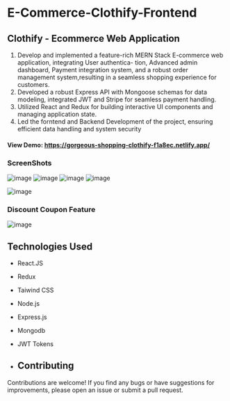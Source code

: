 # E-Commerce-Clothify-Frontend
## Clothify - Ecommerce Web Application

1. Develop and implemented a feature-rich MERN Stack E-commerce web application, integrating User authentica-
tion, Advanced admin dashboard, Payment integration system, and a robust order management system,resulting in a seamless shopping experience for customers.
2. Developed a robust Express API with Mongoose schemas for data modeling, integrated JWT and Stripe
for seamless payment handling.
3. Utilized React and Redux for building interactive UI components and managing application state.
4. Led the forntend and Backend Development of the project, ensuring efficient data handling and system security

#### View Demo: https://gorgeous-shopping-clothify-f1a8ec.netlify.app/

### ScreenShots

![image](https://github.com/Mohit-100niii/Clothify_E-Commerce-Web_Application/assets/84673402/3b122d06-2ad0-4a26-857f-f3ae66c54772)
![image](https://github.com/Mohit-100niii/Clothify_E-Commerce-Web_Application/assets/84673402/40b23b72-d259-46f8-9669-00bf0f63fbff)
![image](https://github.com/Mohit-100niii/Clothify_E-Commerce-Web_Application/assets/84673402/de6c7c48-0bcb-4330-8d21-f833106c4ed2)
![image](https://github.com/Mohit-100niii/Clothify_E-Commerce-Web_Application/assets/84673402/bce41c76-7b95-4c37-8a07-97c5ff14071e)

![image](https://github.com/user-attachments/assets/e85882e5-0852-4733-8747-e2cecf091853)

### Discount Coupon Feature
![image](https://github.com/user-attachments/assets/7fbdf976-89ce-4e56-bf5e-85238236d658)




## Technologies Used
- React.JS
- Redux
- Taiwind CSS
- Node.js
- Express.js
- Mongodb
- JWT Tokens

- ## Contributing
Contributions are welcome! If you find any bugs or have suggestions for improvements, please open an issue or submit a pull request.
